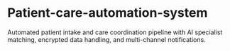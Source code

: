 # Patient-care-automation-system
Automated patient intake and care coordination pipeline with AI specialist matching, encrypted data handling, and multi-channel notifications.
